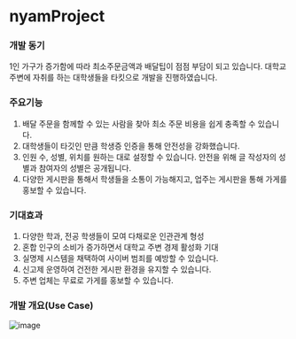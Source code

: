 # nyamProject
### 개발 동기
1인 가구가 증가함에 따라 최소주문금액과 배달팁이 점점 부담이 되고 있습니다.
대학교 주변에 자취를 하는 대학생들을 타킷으로 개발을 진행하였습니다.

### 주요기능
1. 배달 주문을 함께할 수 있는 사람을 찾아 최소 주문 비용을 쉽게 충족할 수 있습니다.
2. 대학생들이 타깃인 만큼 학생증 인증을 통해 안전성을 강화했습니다. 
3. 인원 수, 성별, 위치를 원하는 대로 설정할 수 있습니다. 안전을 위해 글 작성자의 성별과 참여자의 성별은 공개됩니다.
4. 다양한 게시판을 통해서 학생들을 소통이 가능해지고, 업주는 게시판을 통해 가게를 홍보할 수 있습니다.

### 기대효과
1. 다양한 학과, 전공 학생들이 모여 다채로운 인관관계 형성
2. 혼합 인구의 소비가 증가하면서 대학교 주변 경제 활성화 기대
3. 실명제 시스템을 채택하여 사이버 범죄를 예방할 수 있습니다.
4. 신고제 운영하여 건전한 게시판 환경을 유지할 수 있습니다.
5. 주변 업체는 무료로 가게를 홍보할 수 있습니다.

### 개발 개요(Use Case)
![image](https://user-images.githubusercontent.com/98890934/230804160-4157f8c1-63db-4730-a546-717d1628bc0b.png)
